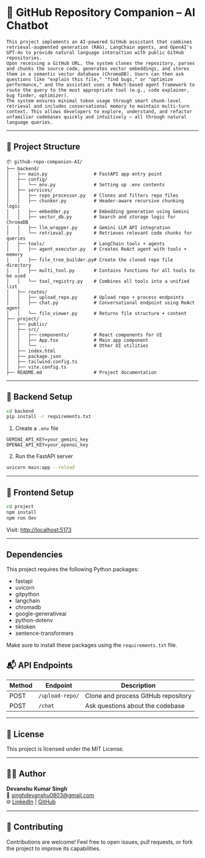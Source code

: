 # 🤖 GitHub Repository Companion – AI Chatbot
```
This project implements an AI-powered GitHub assistant that combines retrieval-augmented generation (RAG), LangChain agents, and OpenAI's GPT-4o to provide natural language interaction with public GitHub repositories.
Upon receiving a GitHub URL, the system clones the repository, parses and chunks the source code, generates vector embeddings, and stores them in a semantic vector database (ChromaDB). Users can then ask questions like "explain this file," "find bugs," or "optimize performance," and the assistant uses a ReAct-based agent framework to route the query to the most appropriate tool (e.g., code explainer, bug finder, optimizer).
The system ensures minimal token usage through smart chunk-level retrieval and includes conversational memory to maintain multi-turn context. This allows developers to explore, understand, and refactor unfamiliar codebases quickly and intuitively — all through natural language queries.

```
---

## 📁 Project Structure

```
📦 github-repo-companion-AI/
├── backend/
│   ├── main.py                 # FastAPI app entry point
│   ├── config/
│   │   └── env.py              # Setting up .env contents
│   ├── services/
│   │   ├── repo_processor.py   # Clones and filters repo files
│   │   ├── chunker.py          # Header-aware recursive chunking logic
│   │   ├── embedder.py         # Embedding generation using Gemini
│   │   ├── vector_db.py        # Search and storage logic for ChromaDB
│   │   ├── llm_wrapper.py      # Gemini LLM API integration
│   │   └── retrieval.py        # Retrieves relevant code chunks for queries
│   ├── tools/                  # LangChain tools + agents
│   │   ├── agent_executor.py   # Creates ReAct agent with tools + memory
│   │   ├── file_tree_builder.py# Create the cloned repo file directory
│   │   ├── multi_tool.py       # Contains functions for all tools to be used
│   │   └── tool_registry.py    # Combines all tools into a unified list
│   ├── routes/
│   │   ├── upload_repo.py      # Upload repo + process endpoints
│   │   ├── chat.py             # Conversational endpoint using ReAct agent
│   │   └── file_viewer.py      # Returns file structure + content
├── project/
│   ├── public/
│   ├── src/
│   │   ├── components/         # React components for UI
│   │   ├── App.tsx             # Main app component
│   │   └── ...                 # Other UI utilities
│   ├── index.html
│   ├── package.json
│   ├── tailwind.config.ts
│   ├── vite.config.ts
├── README.md                   # Project documentation
```


---

## 🔧 Backend Setup

```bash
cd backend
pip install -r requirements.txt
```

1. Create a `.env` file

```env
GEMINI_API_KEY=your_gemini_key
OPENAI_API_KEY=your_openai_key
```

2. Run the FastAPI server

```bash
uvicorn main:app --reload
```

---

## 🔧 Frontend Setup

```bash
cd project
npm install
npm run dev
```

Visit: [http://localhost:5173](http://localhost:5173)

---
## Dependencies

This project requires the following Python packages:

- fastapi
- uvicorn
- gitpython
- langchain
- chromadb
- google-generativeai
- python-dotenv
- tiktoken
- sentence-transformers

Make sure to install these packages using the `requirements.txt` file.

## 📬 API Endpoints

| Method | Endpoint          | Description                          |
|--------|-------------------|--------------------------------------|
| POST   | `/upload-repo/`   | Clone and process GitHub repository |
| POST   | `/chat`           | Ask questions about the codebase |

---

## 📄 License

This project is licensed under the MIT License.

---

## 🙋‍♂️ Author

**Devanshu Kumar Singh**  
📧 singhdevanshu0803@gmail.com  
🌐 [LinkedIn](https://linkedin.com/in/devanshu0803) | [GitHub](https://github.com/Devanshu1603)

---

## 🤝 Contributing

Contributions are welcome! Feel free to open issues, pull requests, or fork the project to improve its capabilities.

